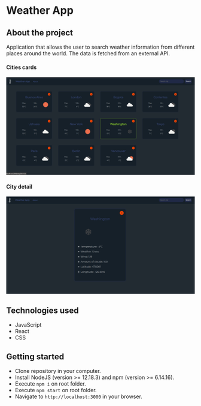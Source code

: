 # Weather App

## About the project

Application that allows the user to search weather information from different places around the world.
The data is fetched from an external API.

#### Cities cards
<img src='./media/cities-cards.jpg'/>

#### City detail
<img src='./media/city-detail.jpg'/>

## Technologies used

- JavaScript
- React
- CSS

## Getting started

- Clone repository in your computer.
- Install NodeJS (version >= 12.18.3) and npm (version >= 6.14.16).
- Execute `npm i` on root folder.
- Execute `npm start` on root folder.
- Navigate to `http://localhost:3000` in your browser. 
